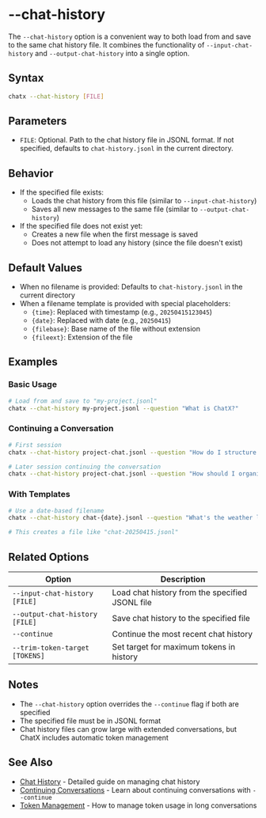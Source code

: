 # --chat-history

The `--chat-history` option is a convenient way to both load from and save to the same chat history file. It combines the functionality of `--input-chat-history` and `--output-chat-history` into a single option.

## Syntax

```bash
chatx --chat-history [FILE]
```

## Parameters

- `FILE`: Optional. Path to the chat history file in JSONL format. If not specified, defaults to `chat-history.jsonl` in the current directory.

## Behavior

- If the specified file exists:
  - Loads the chat history from this file (similar to `--input-chat-history`)
  - Saves all new messages to the same file (similar to `--output-chat-history`)
- If the specified file does not exist yet:
  - Creates a new file when the first message is saved
  - Does not attempt to load any history (since the file doesn't exist)

## Default Values

- When no filename is provided: Defaults to `chat-history.jsonl` in the current directory
- When a filename template is provided with special placeholders:
  - `{time}`: Replaced with timestamp (e.g., `20250415123045`)
  - `{date}`: Replaced with date (e.g., `20250415`)
  - `{filebase}`: Base name of the file without extension
  - `{fileext}`: Extension of the file

## Examples

### Basic Usage

```bash
# Load from and save to "my-project.jsonl"
chatx --chat-history my-project.jsonl --question "What is ChatX?"
```

### Continuing a Conversation

```bash
# First session
chatx --chat-history project-chat.jsonl --question "How do I structure a Python project?"

# Later session continuing the conversation
chatx --chat-history project-chat.jsonl --question "How should I organize the test files?"
```

### With Templates

```bash
# Use a date-based filename
chatx --chat-history chat-{date}.jsonl --question "What's the weather like today?"

# This creates a file like "chat-20250415.jsonl"
```

## Related Options

| Option | Description |
|--------|-------------|
| `--input-chat-history [FILE]` | Load chat history from the specified JSONL file |
| `--output-chat-history [FILE]` | Save chat history to the specified file |
| `--continue` | Continue the most recent chat history |
| `--trim-token-target [TOKENS]` | Set target for maximum tokens in history |

## Notes

- The `--chat-history` option overrides the `--continue` flag if both are specified
- The specified file must be in JSONL format
- Chat history files can grow large with extended conversations, but ChatX includes automatic token management

## See Also

- [Chat History](../../../usage/chat-history.md) - Detailed guide on managing chat history
- [Continuing Conversations](../../../usage/chat-history.md#continuing-recent-conversations) - Learn about continuing conversations with `--continue`
- [Token Management](../../../usage/chat-history.md#token-management) - How to manage token usage in long conversations